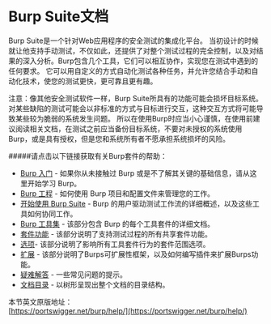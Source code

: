 # Burp Suite文档

Burp Suite是一个针对Web应用程序的安全测试的集成化平台。 当初设计的时候就让他支持手动测试，不仅如此，还提供了对整个测试过程的完全控制，以及对结果的深入分析。Burp包含几个工具，它们可以相互协作，实现您在测试中遇到的任何要求。 它可以用自定义的方式自动化测试各种任务，并允许您结合手动和自动化技术，使您的测试更快，更可靠且更有趣。  
  
   
注意：像其他安全测试软件一样，Burp Suite所具有的功能可能会损坏目标系统。 对某些缺陷的测试可能会以非标准的方式与目标进行交互，这种交互方式将可能导致某些较为脆弱的系统发生问题。 所以在使用Burp时应当小心谨慎，在使用前建议阅读相关文档，在测试之前应当备份目标系统，不要对未授权的系统使用Burp，或是具有授权，但是您和系统所有者不愿承担系统损坏的风险。

#####请点击以下链接获取有关Burp套件的帮助：
* [Burp 入门](Getting_Started/README.md) - 如果你从未接触过 Burp 或是不了解其关键的基础信息，请从这里开始学习 Burp。
* [Burp 工程](Burp_Projects/README.md) - 如何使用 Burp 项目和配置文件来管理您的工作。
* [开始使用 Burp Suite](Using_Burp_Suite/README.md) - Burp 的用户驱动测试工作流的详细概述，以及这些工具如何协同工作。
* [Burp 工具集](Burp_Tools.md) - 该部分包含 Burp 的每个工具套件的详细文档。
* [套件功能](../Suite_Function/README.md) - 该部分说明了支持测试过程的所有共享套件功能。
* [选项](../Options/README.md)- 该部分说明了影响所有工具套件行为的套件范围选项。
* [扩展](../Extender/README.md) - 该部分说明了Burps可扩展性框架，以及如何编写插件来扩展Burps功能。
* [疑难解答](Troubleshooting.md) - 一些常见问题的提示。
* [文档目录](../Contents.md) - 以树形呈现出整个文档的目录结构。

本节英文原版地址：  
[https://portswigger.net/burp/help/](https://portswigger.net/burp/help/)
